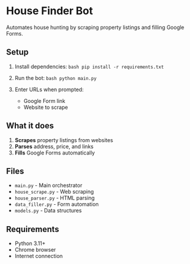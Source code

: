 # House Finder Bot

Automates house hunting by scraping property listings and filling Google Forms.

## Setup

1. Install dependencies: ```bash
pip install -r requirements.txt```

2. Run the bot: ```bash
python main.py```

3. Enter URLs when prompted:
   - Google Form link
   - Website to scrape

## What it does

1. **Scrapes** property listings from websites
2. **Parses** address, price, and links
3. **Fills** Google Forms automatically

## Files

- `main.py` - Main orchestrator
- `house_scrape.py` - Web scraping
- `house_parser.py` - HTML parsing
- `data_filler.py` - Form automation
- `models.py` - Data structures

## Requirements

- Python 3.11+
- Chrome browser
- Internet connection
